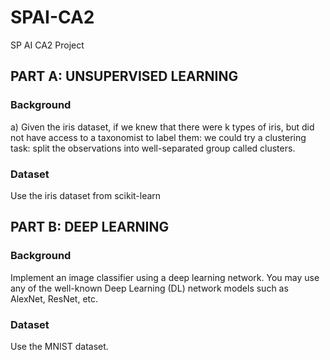 # SPAI-CA2
 SP AI CA2 Project

## PART A: UNSUPERVISED LEARNING 
### Background
a)	Given the iris dataset, if we knew that there were k types of iris, but did not have access to a taxonomist to label them: we could try a clustering task: split the observations into well-separated group called clusters.

### Dataset
Use the iris dataset from scikit-learn

## PART B: DEEP LEARNING 
### Background
Implement an image classifier using a deep learning network. You may use any of the well-known Deep Learning (DL) network models such as AlexNet, ResNet, etc.

### Dataset
Use the MNIST dataset.


